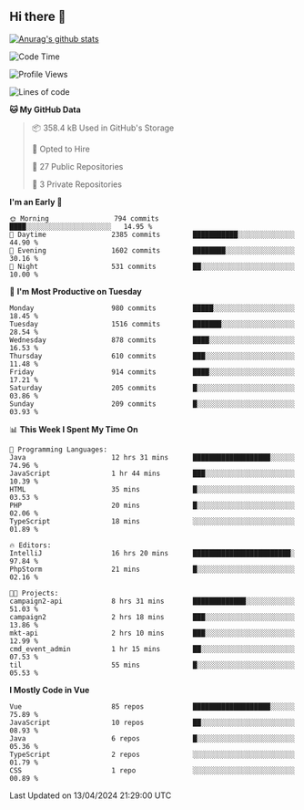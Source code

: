 ## Hi there 👋

[![Anurag's github stats](https://github-readme-stats.vercel.app/api?username=Songwonseok)](https://github.com/anuraghazra/github-readme-stats)



<!--START_SECTION:waka-->
![Code Time](http://img.shields.io/badge/Code%20Time-2%2C794%20hrs%2049%20mins-blue)

![Profile Views](http://img.shields.io/badge/Profile%20Views-0-blue)

![Lines of code](https://img.shields.io/badge/From%20Hello%20World%20I%27ve%20Written-34.8%20million%20lines%20of%20code-blue)

**🐱 My GitHub Data** 

> 📦 358.4 kB Used in GitHub's Storage 
 > 
> 💼 Opted to Hire
 > 
> 📜 27 Public Repositories 
 > 
> 🔑 3 Private Repositories 
 > 
**I'm an Early 🐤** 

```text
🌞 Morning                794 commits         ████░░░░░░░░░░░░░░░░░░░░░   14.95 % 
🌆 Daytime                2385 commits        ███████████░░░░░░░░░░░░░░   44.90 % 
🌃 Evening                1602 commits        ████████░░░░░░░░░░░░░░░░░   30.16 % 
🌙 Night                  531 commits         ██░░░░░░░░░░░░░░░░░░░░░░░   10.00 % 
```
📅 **I'm Most Productive on Tuesday** 

```text
Monday                   980 commits         █████░░░░░░░░░░░░░░░░░░░░   18.45 % 
Tuesday                  1516 commits        ███████░░░░░░░░░░░░░░░░░░   28.54 % 
Wednesday                878 commits         ████░░░░░░░░░░░░░░░░░░░░░   16.53 % 
Thursday                 610 commits         ███░░░░░░░░░░░░░░░░░░░░░░   11.48 % 
Friday                   914 commits         ████░░░░░░░░░░░░░░░░░░░░░   17.21 % 
Saturday                 205 commits         █░░░░░░░░░░░░░░░░░░░░░░░░   03.86 % 
Sunday                   209 commits         █░░░░░░░░░░░░░░░░░░░░░░░░   03.93 % 
```


📊 **This Week I Spent My Time On** 

```text
💬 Programming Languages: 
Java                     12 hrs 31 mins      ███████████████████░░░░░░   74.96 % 
JavaScript               1 hr 44 mins        ███░░░░░░░░░░░░░░░░░░░░░░   10.39 % 
HTML                     35 mins             █░░░░░░░░░░░░░░░░░░░░░░░░   03.53 % 
PHP                      20 mins             █░░░░░░░░░░░░░░░░░░░░░░░░   02.06 % 
TypeScript               18 mins             ░░░░░░░░░░░░░░░░░░░░░░░░░   01.89 % 

🔥 Editors: 
IntelliJ                 16 hrs 20 mins      ████████████████████████░   97.84 % 
PhpStorm                 21 mins             █░░░░░░░░░░░░░░░░░░░░░░░░   02.16 % 

🐱‍💻 Projects: 
campaign2-api            8 hrs 31 mins       █████████████░░░░░░░░░░░░   51.03 % 
campaign2                2 hrs 18 mins       ███░░░░░░░░░░░░░░░░░░░░░░   13.86 % 
mkt-api                  2 hrs 10 mins       ███░░░░░░░░░░░░░░░░░░░░░░   12.99 % 
cmd_event_admin          1 hr 15 mins        ██░░░░░░░░░░░░░░░░░░░░░░░   07.53 % 
til                      55 mins             █░░░░░░░░░░░░░░░░░░░░░░░░   05.53 % 
```

**I Mostly Code in Vue** 

```text
Vue                      85 repos            ███████████████████░░░░░░   75.89 % 
JavaScript               10 repos            ██░░░░░░░░░░░░░░░░░░░░░░░   08.93 % 
Java                     6 repos             █░░░░░░░░░░░░░░░░░░░░░░░░   05.36 % 
TypeScript               2 repos             ░░░░░░░░░░░░░░░░░░░░░░░░░   01.79 % 
CSS                      1 repo              ░░░░░░░░░░░░░░░░░░░░░░░░░   00.89 % 
```




 Last Updated on 13/04/2024 21:29:00 UTC
<!--END_SECTION:waka-->
